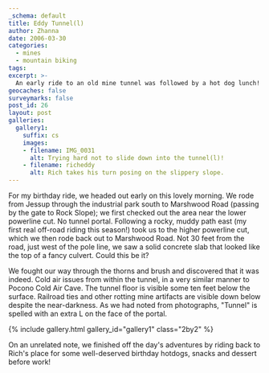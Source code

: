 ```yaml
---
_schema: default
title: Eddy Tunnel(l)
author: Zhanna
date: 2006-03-30
categories:
  - mines
  - mountain biking
tags:
excerpt: >- 
  An early ride to an old mine tunnel was followed by a hot dog lunch!
geocaches: false
surveymarks: false
post_id: 26
layout: post       
galleries:
  gallery1:
    suffix: cs
    images: 
    - filename: IMG_0031
      alt: Trying hard not to slide down into the tunnel(l)!
    - filename: richeddy
      alt: Rich takes his turn posing on the slippery slope.
---      
```


For my birthday ride, we headed out early on this lovely morning.  We rode from Jessup through the industrial park south to Marshwood Road (passing by the gate to Rock Slope); we first checked out the area near the lower powerline cut.  No tunnel portal.  Following a rocky, muddy path east (my first real off-road riding this season!) took us to the higher powerline cut, which we then rode back out to Marshwood Road.  Not 30 feet from the road, just west of the pole line, we saw a solid concrete slab that looked like the top of a fancy culvert.  Could this be it?  

We fought our way through the thorns and brush and discovered that it was indeed.  Cold air issues from within the tunnel, in a very similar manner to Pocono Cold Air Cave.  The tunnel floor is visible some ten feet below the surface.  Railroad ties and other rotting mine artifacts are visible down below despite the near-darkness.  As we had noted from photographs, &quot;Tunnel&quot; is spelled with an extra L on the face of the portal. 

{% include gallery.html gallery_id="gallery1" class="2by2" %}

On an unrelated note, we finished off the day's adventures by riding back to Rich's place for some well-deserved birthday hotdogs, snacks and dessert before work!
